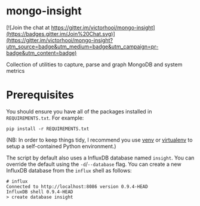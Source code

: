 # mongo-insight

[![Join the chat at https://gitter.im/victorhooi/mongo-insight](https://badges.gitter.im/Join%20Chat.svg)](https://gitter.im/victorhooi/mongo-insight?utm_source=badge&utm_medium=badge&utm_campaign=pr-badge&utm_content=badge)

Collection of utilities to capture, parse and graph MongoDB and system metrics

# Prerequisites

You should ensure you have all of the packages installed in `REQUIREMENTS.txt`. For example:

```
pip install -r REQUIREMENTS.txt
```

(NB: In order to keep things tidy, I recommend you use [venv](https://docs.python.org/dev/library/venv.html) or [virtualenv](https://virtualenv.pypa.io/en/latest/) to setup a self-contained Python environment.)

The script by default also uses a InfluxDB database named `insight`. You can override the default using the `-d`/`--database` flag. You can create a new InfluxDB database from the `influx` shell as follows:
```
# influx
Connected to http://localhost:8086 version 0.9.4-HEAD
InfluxDB shell 0.9.4-HEAD
> create database insight
```

